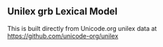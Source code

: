 Unilex grb Lexical Model
----------------------

This is built directly from Unicode.org unilex data at
https://github.com/unicode-org/unilex
